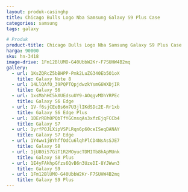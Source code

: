 ```yaml
---
layout: produk-casinghp
title: Chicago Bulls Logo Nba Samsung Galaxy S9 Plus Case
categories: samsung
tags: galaxy

# Produk
product-title: Chicago Bulls Logo Nba Samsung Galaxy S9 Plus Case
harga: 90000
sku: hn-3418
image-drive: 1Fm12BlUMO-G40UbbW2Kr-F7SUHW4B2mq
gallery:
  - url: 1KsZQRcZ5bBHPP-Pmk2LuZG340Eb5O1oX
    title: Galaxy Note 8
  - url: 14LlQAfO_39PQPTQpjdwzkYsmG6WXDjIR
    title: Galaxy S6
  - url: 1xsMahHC5kXUEdsuUY9-AOqgvMDhYRPEc
    title: Galaxy S6 Edge
  - url: 1V-f6sjCEeBs6m7U3jlIKdSDc2E-Rr1xb
    title: Galaxy S6 Edge Plus
  - url: 1DErRBh0PQbTfYGCmsqAs3xfzEjqFCCb4
    title: Galaxy S7
  - url: 1yrfP0JLXipVSPLRqn6p60ceISeqDANAY
    title: Galaxy S7 Edge
  - url: 1Y4ww1jBYhffOdCu6lqhPlCD4NsAsSJE7
    title: Galaxy S8
  - url: 1jU80i57GiT1R2MOyucTDMITb8hApMUnk
    title: Galaxy S8 Plus
  - url: 1E4yFAkhpGfzs6QvB6n3UzeDI-8YJWwn3
    title: Galaxy S9
  - url: 1Fm12BlUMO-G40UbbW2Kr-F7SUHW4B2mq
    title: Galaxy S9 Plus
---
```

